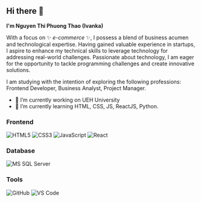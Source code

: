 ## Hi there 👋

**I'm Nguyen Thi Phuong Thao (Ivanka)** 

With a focus on ✨ _e-commerce_ ✨, I possess a blend of business acumen and technological expertise. Having gained valuable experience in startups, I aspire to enhance my technical skills to leverage technology for addressing real-world challenges. Passionate about technology, I am eager for the opportunity to tackle programming challenges and create innovative solutions.

I am studying with the intention of exploring the following professions: Frontend Developer, Business Analyst, Project Manager. 


- 🔭 I’m currently working on UEH University
- 🌱 I’m currently learning HTML, CSS, JS, ReactJS, Python. 

### Frontend

![HTML5](https://img.shields.io/badge/-HTML5-%23E44D27?style=flat-square&logo=html5&logoColor=ffffff)
![CSS3](https://img.shields.io/badge/-CSS3-%231572B6?style=flat-square&logo=css3)
![JavaScript](https://img.shields.io/badge/-JavaScript-%23F7DF1C?style=flat-square&logo=javascript&logoColor=000000&labelColor=%23F7DF1C&color=%23FFCE5A)
![React](https://img.shields.io/badge/-React-%23282C34?style=flat-square&logo=react)

### Database
![MS SQL Server](http://img.shields.io/badge/-MS%20SQL%20Server-CC2927?style=flat-square&logo=microsoft-sql-server&logoColor=ffffff)

### Tools
![GitHub](https://img.shields.io/badge/-GitHub-181717?style=flat-square&logo=github)
![VS Code](http://img.shields.io/badge/-VS%20Code-007ACC?style=flat-square&logo=visual-studio-code&logoColor=ffffff)

